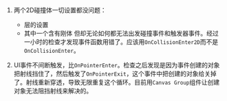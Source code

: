 1. 两个2D碰撞体一切设置都没问题：
	- 层的设置
	- 其中一个含有刚体
	但却无论如何都无法出发碰撞事件和触发器事件。经过一小时的检查才发现事件函数用错了。应该用`OnCollisionEnter2D`而不是`OnCollisionEnter`。

2. UI事件不间断触发，比`OnPointerEnter`。检查之后发现是因为事件创建的对象把射线挡住了，然后触发了`OnPointerExit`，这个事件中把创建的对象给关掉了。射线重新穿透，导致无限重复这个循环。目前用`Canvas Group`组件让创建对象无法阻挡射线来解决的。